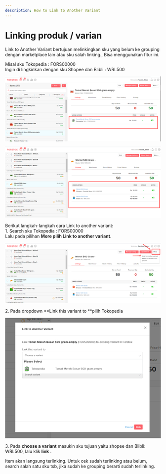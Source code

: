 ```yaml
---
description: How to Link to Another Variant
---
```


# Linking produk / varian

Link to Another Variant bertujuan melinkingkan sku yang belum ke grouping dengan marketplace lain atau sku salah linking., Bisa menggunakan fitur ini.

Misal sku Tokopedia : FORS00000\
Ingin di lingkinkan dengan sku Shopee dan Blibli : WRL500

![](<../../.gitbook/assets/image (281).png>)

![](<../../.gitbook/assets/image (45).png>)

&#x20;Berikut langkah-langkah cara Link to another variant:\
1\. Search sku Tokopedia : FORS00000\
Lalu pada pilihan **More **pilih** Link to another variant.**&#x20;

![](<../../.gitbook/assets/image (278).png>)

&#x20;2\. Pada dropdown **Link this variant to **pilih Tokopedia

![](<../../.gitbook/assets/image (198).png>)

3\. Pada **choose a variant** masukin sku tujuan yaitu shopee dan Blibli: WRL500, lalu klik **link** .&#x20;

Item akan langsung terlinking. Untuk cek sudah terlinking atau belum, search salah satu sku tsb, jika sudah ke grouping berarti sudah terlinking.&#x20;

[\
](https://s3.amazonaws.com/cdn.freshdesk.com/data/helpdesk/attachments/production/48040116541/original/u0CrEdksLSTe\_K-O8M5n6yAnUYQqWJEFYw.png?1589532562)
